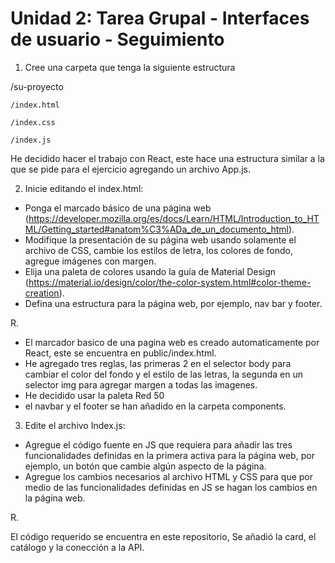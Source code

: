 # Unidad 2: Tarea Grupal - Interfaces de usuario - Seguimiento

1. Cree una carpeta que tenga la siguiente estructura

  /su-proyecto

  	/index.html

    /index.css

    /index.js

He decidido hacer el trabajo con React, este hace una estructura similar a la que se pide para el ejercicio agregando un archivo App.js.

2. Inicie editando el index.html:

- Ponga el marcado básico de una página web (https://developer.mozilla.org/es/docs/Learn/HTML/Introduction_to_HTML/Getting_started#anatom%C3%ADa_de_un_documento_html).
- Modifique la presentación de su página web usando solamente el archivo de CSS, cambie los estilos de letra, los colores de fondo, agregue imágenes con margen.
- Elija una paleta de colores usando la guía de Material Design (https://material.io/design/color/the-color-system.html#color-theme-creation). 
- Defina una estructura para la página web, por ejemplo, nav bar y footer.

R.

- El marcador basico de una pagina web es creado automaticamente por React, este se encuentra en public/index.html.
- He agregado tres reglas, las primeras 2 en el selector body para cambiar el color del fondo y el estilo de las letras, la segunda en un selector img para agregar margen a todas las imagenes.
- He decidido usar la paleta Red 50
- el navbar y el footer se han añadido en la carpeta components.

3. Edite el archivo Index.js:

- Agregue el código fuente en JS que requiera para añadir las tres funcionalidades definidas en la primera activa para la página web, por ejemplo, un botón que cambie algún aspecto de la página.
- Agregue los cambios necesarios al archivo HTML y CSS para que por medio de las funcionalidades definidas en JS se hagan los cambios en la página web.

R.

El código requerido se encuentra en este repositorio, Se añadió la card, el catálogo y la conección a la API.
